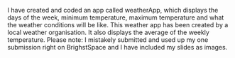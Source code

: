 I have created and coded an app called weatherApp, which displays the days of the week, minimum temperature, maximum temperature and what the weather conditions will be like. This weather app has been created by a local weather organisation. 
It also displays the average of the weekly temperature. Please note: I mistakely submitted and used up my one submission right on BrighstSpace and I have included my slides as images.
